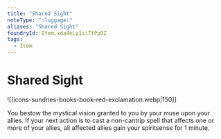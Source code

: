 ```yaml
---
title: "Shared Sight"
noteType: ":luggage:"
aliases: "Shared Sight"
foundryId: Item.xda4eLy1iiTtPpOZ
tags:
  - Item
---
```


# Shared Sight
![[icons-sundries-books-book-red-exclamation.webp|150]]

You bestow the mystical vision granted to you by your muse upon your allies. If your next action is to cast a non-cantrip spell that affects one or more of your allies, all affected allies gain your spiritsense for 1 minute.
